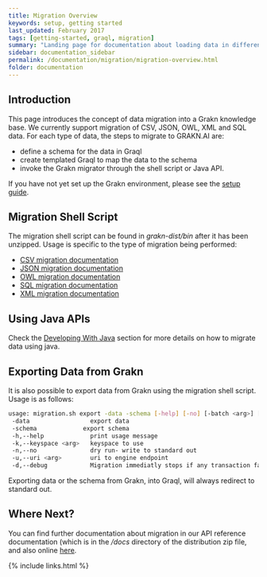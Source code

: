 ```yaml
---
title: Migration Overview
keywords: setup, getting started
last_updated: February 2017
tags: [getting-started, graql, migration]
summary: "Landing page for documentation about loading data in different formats to populate a knowledge base in Grakn."
sidebar: documentation_sidebar
permalink: /documentation/migration/migration-overview.html
folder: documentation
---
```


## Introduction
This page introduces the concept of data migration into a Grakn knowledge base. We currently support migration of CSV, JSON, OWL, XML and SQL data. For each type of data, the steps to migrate to GRAKN.AI are:

- define a schema for the data in Graql
- create templated Graql to map the data to the schema
- invoke the Grakn migrator through the shell script or Java API.

If you have not yet set up the Grakn environment, please see the [setup guide](../get-started/setup-guide.html).

## Migration Shell Script
The migration shell script can be found in *grakn-dist/bin* after it has been unzipped. Usage is specific to the type of migration being performed:

+ [CSV migration documentation](./CSV-migration.html)
+ [JSON migration documentation](./JSON-migration.html)
+ [OWL migration documentation](./OWL-migration.html)
+ [SQL migration documentation](./SQL-migration.html)
+ [XML migration documentation](./XML-migration.html)

## Using Java APIs

Check the [Developing With Java](../developing-with-java/migration-api.html) section for more details on how to migrate data using java.

## Exporting Data from Grakn

It is also possible to export data from Grakn using the migration shell script. Usage is as follows:

```bash
usage: migration.sh export -data -schema [-help] [-no] [-batch <arg>] [-uri <arg>] [-keyspace <arg>]
 -data                 export data
 -schema             export schema
 -h,--help             print usage message
 -k,--keyspace <arg>   keyspace to use
 -n,--no               dry run- write to standard out
 -u,--uri <arg>        uri to engine endpoint
 -d,--debug            Migration immediatly stops if any transaction fails
```

Exporting data or the schema from Grakn, into Graql, will always redirect to standard out. 

## Where Next?
You can find further documentation about migration in our API reference documentation (which is in the */docs* directory of the distribution zip file, and also online [here](https://grakn.ai/javadocs.html).

{% include links.html %}
